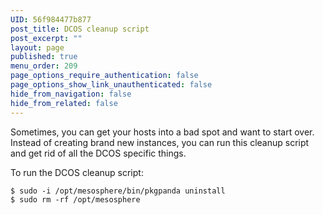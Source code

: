 ```yaml
---
UID: 56f984477b877
post_title: DCOS cleanup script
post_excerpt: ""
layout: page
published: true
menu_order: 209
page_options_require_authentication: false
page_options_show_link_unauthenticated: false
hide_from_navigation: false
hide_from_related: false
---
```

Sometimes, you can get your hosts into a bad spot and want to start over. Instead of creating brand new instances, you can run this cleanup script and get rid of all the DCOS specific things.

To run the DCOS cleanup script:

    $ sudo -i /opt/mesosphere/bin/pkgpanda uninstall
    $ sudo rm -rf /opt/mesosphere